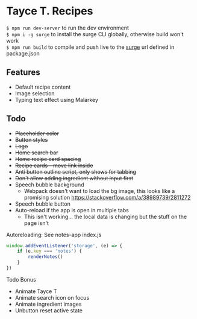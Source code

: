 # Tayce T. Recipes

`$ npm run dev-server` to run the dev environment  
`$ npm i -g surge` to install the surge CLI globally, otherwise build won't work  
`$ npm run build` to compile and push live to the [surge](https://surge.sh/) url defined in package.json

## Features

* Default recipe content
* Image selection
* Typing text effect using Malarkey

## Todo

* ~~Placeholder color~~
* ~~Button styles~~
* ~~Logo~~
* ~~Home search bar~~
* ~~Home recipe card spacing~~
* ~~Recipe cards - move link inside~~
* ~~Anti button outline script, only shows for tabbing~~
* ~~Don't allow adding ingredient without input first~~
* Speech bubble background
    * Webpack doesn't want to load the bg image, this looks like a promising solution https://stackoverflow.com/a/38989739/2811272
* Speech bubble button
* Auto-reload if the app is open in multiple tabs
    * This isn't working... the local data is changing but the stuff on the page isn't

Autoreloading: See notes-app index.js
```javascript
window.addEventListener('storage', (e) => {
    if (e.key === 'notes') {
        renderNotes()
    }
})
```

Todo Bonus
* Animate Tayce T
* Animate search icon on focus
* Animate ingredient images
* Unbutton reset active state